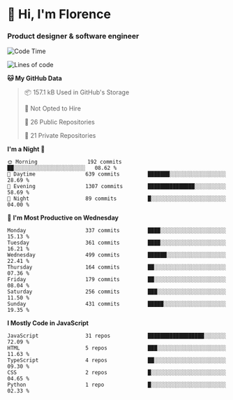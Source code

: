 <h1>👋 Hi, I'm Florence</h1>
<h3>Product designer & software engineer</h3>



<!--START_SECTION:waka-->
![Code Time](http://img.shields.io/badge/Code%20Time-192%20hrs%2023%20mins-blue)

![Lines of code](https://img.shields.io/badge/From%20Hello%20World%20I%27ve%20Written-2.9%20million%20lines%20of%20code-blue)

**🐱 My GitHub Data** 

> 📦 157.1 kB Used in GitHub's Storage 
 > 
> 🚫 Not Opted to Hire
 > 
> 📜 26 Public Repositories 
 > 
> 🔑 21 Private Repositories 
 > 
**I'm a Night 🦉** 

```text
🌞 Morning                192 commits         ██░░░░░░░░░░░░░░░░░░░░░░░   08.62 % 
🌆 Daytime                639 commits         ███████░░░░░░░░░░░░░░░░░░   28.69 % 
🌃 Evening                1307 commits        ███████████████░░░░░░░░░░   58.69 % 
🌙 Night                  89 commits          █░░░░░░░░░░░░░░░░░░░░░░░░   04.00 % 
```
📅 **I'm Most Productive on Wednesday** 

```text
Monday                   337 commits         ████░░░░░░░░░░░░░░░░░░░░░   15.13 % 
Tuesday                  361 commits         ████░░░░░░░░░░░░░░░░░░░░░   16.21 % 
Wednesday                499 commits         ██████░░░░░░░░░░░░░░░░░░░   22.41 % 
Thursday                 164 commits         ██░░░░░░░░░░░░░░░░░░░░░░░   07.36 % 
Friday                   179 commits         ██░░░░░░░░░░░░░░░░░░░░░░░   08.04 % 
Saturday                 256 commits         ███░░░░░░░░░░░░░░░░░░░░░░   11.50 % 
Sunday                   431 commits         █████░░░░░░░░░░░░░░░░░░░░   19.35 % 
```


**I Mostly Code in JavaScript** 

```text
JavaScript               31 repos            ██████████████████░░░░░░░   72.09 % 
HTML                     5 repos             ███░░░░░░░░░░░░░░░░░░░░░░   11.63 % 
TypeScript               4 repos             ██░░░░░░░░░░░░░░░░░░░░░░░   09.30 % 
CSS                      2 repos             █░░░░░░░░░░░░░░░░░░░░░░░░   04.65 % 
Python                   1 repo              █░░░░░░░░░░░░░░░░░░░░░░░░   02.33 % 
```




<!--END_SECTION:waka-->
